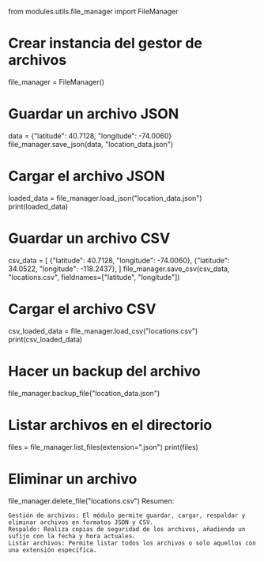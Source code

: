 from modules.utils.file_manager import FileManager

# Crear instancia del gestor de archivos
file_manager = FileManager()

# Guardar un archivo JSON
data = {"latitude": 40.7128, "longitude": -74.0060}
file_manager.save_json(data, "location_data.json")

# Cargar el archivo JSON
loaded_data = file_manager.load_json("location_data.json")
print(loaded_data)

# Guardar un archivo CSV
csv_data = [
    {"latitude": 40.7128, "longitude": -74.0060},
    {"latitude": 34.0522, "longitude": -118.2437},
]
file_manager.save_csv(csv_data, "locations.csv", fieldnames=["latitude", "longitude"])

# Cargar el archivo CSV
csv_loaded_data = file_manager.load_csv("locations.csv")
print(csv_loaded_data)

# Hacer un backup del archivo
file_manager.backup_file("location_data.json")

# Listar archivos en el directorio
files = file_manager.list_files(extension=".json")
print(files)

# Eliminar un archivo
file_manager.delete_file("locations.csv")
Resumen:

    Gestión de archivos: El módulo permite guardar, cargar, respaldar y eliminar archivos en formatos JSON y CSV.
    Respaldo: Realiza copias de seguridad de los archivos, añadiendo un sufijo con la fecha y hora actuales.
    Listar archivos: Permite listar todos los archivos o solo aquellos con una extensión específica.
